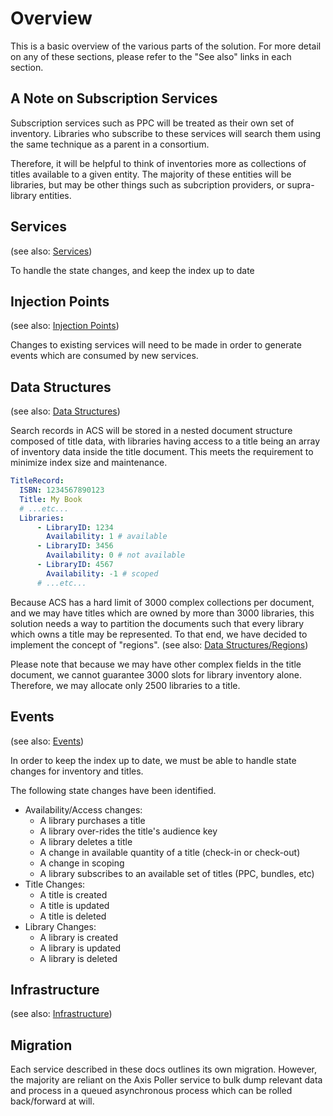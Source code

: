 # Overview
This is a basic overview of the various parts of the solution. For more detail on any of these sections, please refer
to the "See also" links in each section.
 
## A Note on Subscription Services
Subscription services such as PPC will be treated as their own set of inventory. Libraries who subscribe to these 
services will search them using the same technique as a parent in a consortium.

Therefore, it will be helpful to think of inventories more as collections of titles available to a given entity. The 
majority of these entities will be libraries, but may be other things such as subcription providers, or supra-library 
entities. 

## Services
(see also: [Services](Solution/services.md))

To handle the state changes, and keep the index up to date

## Injection Points
(see also: [Injection Points](Solution/injection-points.md))

Changes to existing services will need to be made in order to generate events which are consumed by new services.

## Data Structures
(see also: [Data Structures](Solution/data-structures.md))

Search records in ACS will be stored in a nested document structure composed of title data, with libraries having access
to a title being an array of inventory data inside the title document. This meets the requirement to minimize index size
and maintenance.
```yaml
TitleRecord:
  ISBN: 1234567890123
  Title: My Book
  # ...etc... 
  Libraries: 
      - LibraryID: 1234
        Availability: 1 # available
      - LibraryID: 3456
        Availability: 0 # not available
      - LibraryID: 4567
        Availability: -1 # scoped
      # ...etc...
```

Because ACS has a hard limit of 3000 complex collections per document, and we may have titles which are owned by more 
than 3000 libraries, this solution needs a way to partition the documents such that every library which owns a title may
be represented. To that end, we have decided to implement the concept of "regions". (see also: 
[Data Structures/Regions](Solution/data-structures.md#regions))

Please note that because we may have other complex fields in the title document, we cannot guarantee 3000 slots for 
library inventory alone. Therefore, we may allocate only 2500 libraries to a title.


## Events
(see also: [Events](Solution/events.md))

In order to keep the index up to date, we must be able to handle state changes for inventory and titles.

The following state changes have been identified.
* Availability/Access changes:
    * A library purchases a title
    * A library over-rides the title's audience key
    * A library deletes a title
    * A change in available quantity of a title (check-in or check-out)
    * A change in scoping
    * A library subscribes to an available set of titles (PPC, bundles, etc)
* Title Changes:
    * A title is created
    * A title is updated
    * A title is deleted
* Library Changes:
    * A library is created
    * A library is updated
    * A library is deleted

## Infrastructure
(see also: [Infrastructure](Solution/infrastructure.md))

## Migration
Each service described in these docs outlines its own migration. However, the majority are reliant on the Axis Poller 
service to bulk dump relevant data and process in a queued asynchronous process which can be rolled back/forward at 
will. 